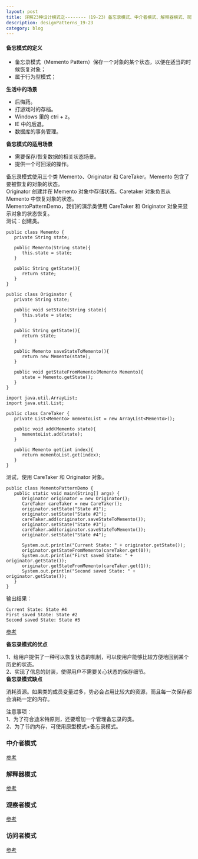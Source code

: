```yaml
---
layout: post
title: 详解23种设计模式之--------（19-23）备忘录模式、中介者模式、解释器模式、观察者模式、访问者模式
description: designPatterns_19-23
category: blog
---
```


#### 备忘模式的定义
* 备忘录模式（Memento Pattern）保存一个对象的某个状态，以便在适当的时候恢复对象；
* 属于行为型模式；

**生活中的场景**
* 后悔药。
* 打游戏时的存档。
* Windows 里的 ctri + z。
* IE 中的后退。
* 数据库的事务管理。

**备忘模式的适用场景**
* 需要保存/恢复数据的相关状态场景。  
* 提供一个可回滚的操作。
 
 
备忘录模式使用三个类 Memento、Originator 和 CareTaker。Memento 包含了要被恢复的对象的状态。  
Originator 创建并在 Memento 对象中存储状态。Caretaker 对象负责从 Memento 中恢复对象的状态。  
MementoPatternDemo，我们的演示类使用 CareTaker 和 Originator 对象来显示对象的状态恢复。  
测试：创建类。
```
public class Memento {
   private String state;
 
   public Memento(String state){
      this.state = state;
   }
 
   public String getState(){
      return state;
   }  
}
```
```
public class Originator {
   private String state;
 
   public void setState(String state){
      this.state = state;
   }
 
   public String getState(){
      return state;
   }
 
   public Memento saveStateToMemento(){
      return new Memento(state);
   }
 
   public void getStateFromMemento(Memento Memento){
      state = Memento.getState();
   }
}
```
```
import java.util.ArrayList;
import java.util.List;
 
public class CareTaker {
   private List<Memento> mementoList = new ArrayList<Memento>();
 
   public void add(Memento state){
      mementoList.add(state);
   }
 
   public Memento get(int index){
      return mementoList.get(index);
   }
}
```
测试，使用 CareTaker 和 Originator 对象。
```
public class MementoPatternDemo {
   public static void main(String[] args) {
      Originator originator = new Originator();
      CareTaker careTaker = new CareTaker();
      originator.setState("State #1");
      originator.setState("State #2");
      careTaker.add(originator.saveStateToMemento());
      originator.setState("State #3");
      careTaker.add(originator.saveStateToMemento());
      originator.setState("State #4");
 
      System.out.println("Current State: " + originator.getState());    
      originator.getStateFromMemento(careTaker.get(0));
      System.out.println("First saved State: " + originator.getState());
      originator.getStateFromMemento(careTaker.get(1));
      System.out.println("Second saved State: " + originator.getState());
   }
}
```

输出结果：
```
Current State: State #4
First saved State: State #2
Second saved State: State #3
```
[参考](https://www.runoob.com/design-pattern/memento-pattern.html)

**备忘录模式的优点**

1、给用户提供了一种可以恢复状态的机制，可以使用户能够比较方便地回到某个历史的状态。  
2、实现了信息的封装，使得用户不需要关心状态的保存细节。  
**备忘录模式缺点**

消耗资源。如果类的成员变量过多，势必会占用比较大的资源，而且每一次保存都会消耗一定的内存。 

注意事项：  
1、为了符合迪米特原则，还要增加一个管理备忘录的类。  
2、为了节约内存，可使用原型模式+备忘录模式。

### 中介者模式
[参考](https://www.runoob.com/design-pattern/mediator-pattern.html)
### 解释器模式
[参考](https://www.runoob.com/design-pattern/interpreter-pattern.html)
### 观察者模式
[参考](https://www.runoob.com/design-pattern/observer-pattern.html)
### 访问者模式
[参考](https://www.runoob.com/design-pattern/visitor-pattern.html)
